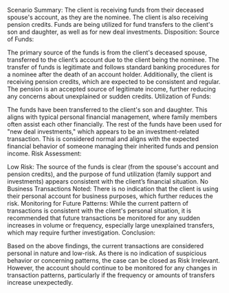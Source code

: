 
Scenario Summary:
The client is receiving funds from their deceased spouse's account, as they are the nominee.
The client is also receiving pension credits.
Funds are being utilized for fund transfers to the client's son and daughter, as well as for new deal investments.
Disposition:
Source of Funds:

The primary source of the funds is from the client's deceased spouse, transferred to the client’s account due to the client being the nominee. The transfer of funds is legitimate and follows standard banking procedures for a nominee after the death of an account holder.
Additionally, the client is receiving pension credits, which are expected to be consistent and regular. The pension is an accepted source of legitimate income, further reducing any concerns about unexplained or sudden credits.
Utilization of Funds:

The funds have been transferred to the client's son and daughter. This aligns with typical personal financial management, where family members often assist each other financially.
The rest of the funds have been used for "new deal investments," which appears to be an investment-related transaction. This is considered normal and aligns with the expected financial behavior of someone managing their inherited funds and pension income.
Risk Assessment:

Low Risk: The source of the funds is clear (from the spouse's account and pension credits), and the purpose of fund utilization (family support and investments) appears consistent with the client’s financial situation.
No Business Transactions Noted: There is no indication that the client is using their personal account for business purposes, which further reduces the risk.
Monitoring for Future Patterns: While the current pattern of transactions is consistent with the client's personal situation, it is recommended that future transactions be monitored for any sudden increases in volume or frequency, especially large unexplained transfers, which may require further investigation.
Conclusion:

Based on the above findings, the current transactions are considered personal in nature and low-risk. As there is no indication of suspicious behavior or concerning patterns, the case can be closed as Risk Irrelevant.
However, the account should continue to be monitored for any changes in transaction patterns, particularly if the frequency or amounts of transfers increase unexpectedly.
